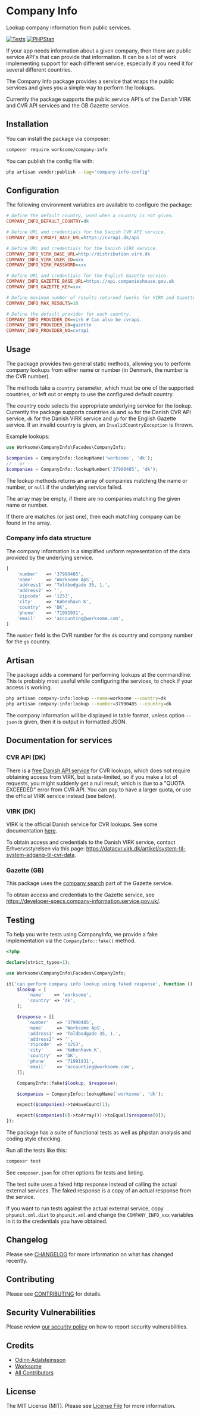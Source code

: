 # Company Info

Lookup company information from public services.

[![Tests](https://github.com/worksome/company-info/actions/workflows/run-tests.yml/badge.svg)](https://github.com/worksome/company-info/actions/workflows/run-tests.yml)
[![PHPStan](https://github.com/worksome/company-info/actions/workflows/phpstan.yml/badge.svg)](https://github.com/worksome/company-info/actions/workflows/phpstan.yml)

If your app needs information about a given company, then there are public service API's that can provide that information. It can be a lot of work implementing support for each different service, especially if you need it for several different countries.

The Company Info package provides a service that wraps the public services and gives you a simple way to perform the lookups.

Currently the package supports the public service API's of the Danish VIRK and CVR API services and the GB Gazette service.

## Installation

You can install the package via composer:

```bash
composer require worksome/company-info
```

You can publish the config file with:

```sh
php artisan vendor:publish --tag="company-info-config"
```

## Configuration

The following environment variables are available to configure the package:

```ini
# Define the default country, used when a country is not given.
COMPANY_INFO_DEFAULT_COUNTRY=dk

# Define URL and credentials for the Danish CVR API service.
COMPANY_INFO_CVRAPI_BASE_URL=https://cvrapi.dk/api

# Define URL and credentials for the Danish VIRK service.
COMPANY_INFO_VIRK_BASE_URL=http://distribution.virk.dk
COMPANY_INFO_VIRK_USER_ID=xxx
COMPANY_INFO_VIRK_PASSWORD=xxx

# Define URL and credentials for the English Gazette service.
COMPANY_INFO_GAZETTE_BASE_URL=https://api.companieshouse.gov.uk
COMPANY_INFO_GAZETTE_KEY=xxx

# Define maximum number of results returned (works for VIRK and Gazette).
COMPANY_INFO_MAX_RESULTS=10

# Define the default provider for each country.
COMPANY_INFO_PROVIDER_DK=virk # Can also be cvrapi.
COMPANY_INFO_PROVIDER_GB=gazette
COMPANY_INFO_PROVIDER_NO=cvrapi
```

## Usage

The package provides two general static methods, allowing you to perform company lookups from either name or number (in Denmark, the number is the CVR number).

The methods take a `country` parameter, which must be one of the supported countries, or left out or empty to use the configured default country.

The country code selects the appropriate underlying service for the lookup. Currently the package supports countries `dk` and `no` for the Danish CVR API service, `dk` for the Danish VIRK service and `gb` for the English Gazette service. If an invalid country is given, an `InvalidCountryException` is thrown.

Example lookups:

```php
use Worksome\CompanyInfo\Facades\CompanyInfo;

$companies = CompanyInfo::lookupName('worksome', 'dk');
// - or -
$companies = CompanyInfo::lookupNumber('37990485', 'dk');
```

The lookup methods returns an array of companies matching the name or number, or `null` if the underlying service failed.

The array may be empty, if there are no companies matching the given name or number.

If there are matches (or just one), then each matching company can be found in the array.

### Company info data structure

The company information is a simplified uniform representation of the data provided by the underlying service.

```php
[
    'number'   => '37990485',
    'name'     => 'Worksome ApS',
    'address1' => 'Toldbodgade 35, 1.',
    'address2' => '',
    'zipcode'  => '1253',
    'city'     => 'København K',
    'country'  => 'DK',
    'phone'    => '71991931',
    'email'    => 'accounting@worksome.com',
]
```

The `number` field is the CVR number for the `dk` country and company number for the `gb` country.

## Artisan

The package adds a command for performing lookups at the commandline. This is probably most useful while configuring the services, to check if your access is working.

```sh
php artisan company-info:lookup --name=worksome --country=dk
php artisan company-info:lookup --number=37990485 --country=dk
```

The company information will be displayed in table format, unless option `--json` is given, then it is output in formatted JSON.

## Documentation for services

### CVR API (DK)

There is a [free Danish API service](https://cvrapi.dk/documentation) for CVR lookups, which does not require obtaining access from VIRK, but is rate-limited, so if you make a lot of requests, you might suddenly get a null result, which is due to a "QUOTA EXCEEDED" error from CVR API. You can pay to have a larger quota, or use the official VIRK service instead (see below).

### VIRK (DK)

VIRK is the official Danish service for CVR lookups. See some documentation [here](https://data.virk.dk/sites/default/files/soegeeksempler_v.6.x.pdf).

To obtain access and credentials to the Danish VIRK service, contact Erhvervsstyrelsen via this page: https://datacvr.virk.dk/artikel/system-til-system-adgang-til-cvr-data.

### Gazette (GB)

This package uses the [company search](https://developer-specs.company-information.service.gov.uk/companies-house-public-data-api/reference/search/search-companies) part of the Gazette service.


To obtain access and credentials to the Gazette service, see https://developer-specs.company-information.service.gov.uk/.

## Testing

To help you write tests using CompanyInfo, we provide a fake implementation via the `CompanyInfo::fake()` method.

```php
<?php

declare(strict_types=1);

use Worksome\CompanyInfo\Facades\CompanyInfo;

it('can perform company info lookup using faked response', function () {
    $lookup = [
        'name'    => 'worksome',
        'country' => 'dk',
    ];

    $response = [[
        'number'   => '37990485',
        'name'     => 'Worksome ApS',
        'address1' => 'Toldbodgade 35, 1.',
        'address2' => '',
        'zipcode'  => '1253',
        'city'     => 'København K',
        'country'  => 'DK',
        'phone'    => '71991931',
        'email'    => 'accounting@worksome.com',
    ]];

    CompanyInfo::fake($lookup, $response);

    $companies = CompanyInfo::lookupName('worksome', 'dk');

    expect($companies)->toHaveCount(1);

    expect($companies[0]->toArray())->toEqual($response[0]);
});
```

The package has a suite of functional tests as well as phpstan analysis and coding style checking.

Run all the tests like this:

```sh
composer test
```

See `composer.json` for other options for tests and linting.

The test suite uses a faked http response instead of calling the actual external services. The faked response is a copy of an actual response from the service.

If you want to run tests against the actual external service, copy `phpunit.xml.dist` to `phpunit.xml` and change the `COMPANY_INFO_xxx` variables in it to the credentials you have obtained.


## Changelog

Please see [CHANGELOG](CHANGELOG.md) for more information on what has changed recently.

## Contributing

Please see [CONTRIBUTING](.github/CONTRIBUTING.md) for details.

## Security Vulnerabilities

Please review [our security policy](../../security/policy) on how to report security vulnerabilities.

## Credits

- [Odinn Adalsteinsson](https://github.com/odinns)
- [Worksome](https://github.com/worksome)
- [All Contributors](../../contributors)

## License

The MIT License (MIT). Please see [License File](LICENSE.md) for more information.
